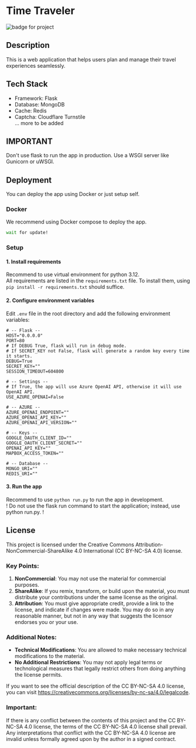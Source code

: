 # Time Traveler

![badge for project](https://wakapi.xiaobo.app/api/badge/%e5%b0%8f%e6%b3%a2/interval:any/project:Time_Traveler?label=Wakapi)

## Description

This is a web application that helps users plan and manage their travel experiences seamlessly.

## Tech Stack 
* Framework: Flask
* Database: MongoDB
* Cache: Redis  
* Captcha: Cloudflare Turnstile  
... more to be added

## IMPORTANT
Don't use flask to run the app in production. Use a WSGI server like Gunicorn or uWSGI.

## Deployment
You can deploy the app using Docker or just setup self.
### Docker
We recommend using Docker compose to deploy the app.  
```bash
wait for update!
```

### Setup
#### 1. Install requirements
Recommend to use virtual environment for python 3.12.  
All requirements are listed in the `requirements.txt` file. To install them, using `pip install -r requirements.txt` should suffice.
#### 2. Configure environment variables
Edit `.env` file in the root directory and add the following environment variables:
```
# -- Flask --
HOST="0.0.0.0"
PORT=80
# If DEBUG True, flask will run in debug mode.
# If SECRET_KEY not False, flask will generate a random key every time it starts.
DEBUG=True
SECRET_KEY=""
SESSION_TIMEOUT=604800

# -- Settings --
# If True, the app will use Azure OpenAI API, otherwise it will use OpenAI API.
USE_AZURE_OPENAI=False

# -- AZURE --
AZURE_OPENAI_ENDPOINT=""
AZURE_OPENAI_API_KEY=""
AZURE_OPENAI_API_VERSION=""

# -- Keys --
GOOGLE_OAUTH_CLIENT_ID=""
GOOGLE_OAUTH_CLIENT_SECRET=""
OPENAI_API_KEY=""
MAPBOX_ACCESS_TOKEN=""

# -- Database --
MONGO_URI=""
REDIS_URI=""
```

#### 3. Run the app
Recommend to use `python run.py` to run the app in development.  
! Do not use the flask run command to start the application; instead, use python run.py. !

## License

This project is licensed under the Creative Commons Attribution-NonCommercial-ShareAlike 4.0 International (CC BY-NC-SA 4.0) license. 

### Key Points:

1. **NonCommercial**: You may not use the material for commercial purposes.
2. **ShareAlike**: If you remix, transform, or build upon the material, you must distribute your contributions under the same license as the original.
3. **Attribution**: You must give appropriate credit, provide a link to the license, and indicate if changes were made. You may do so in any reasonable manner, but not in any way that suggests the licensor endorses you or your use.

### Additional Notes:

- **Technical Modifications**: You are allowed to make necessary technical modifications to the material.
- **No Additional Restrictions**: You may not apply legal terms or technological measures that legally restrict others from doing anything the license permits.
  
If you want to see the official description of the CC BY-NC-SA 4.0 license, you can visit https://creativecommons.org/licenses/by-nc-sa/4.0/legalcode.

### Important:

If there is any conflict between the contents of this project and the CC BY-NC-SA 4.0 license, the terms of the CC BY-NC-SA 4.0 license shall prevail. Any interpretations that conflict with the CC BY-NC-SA 4.0 license are invalid unless formally agreed upon by the author in a signed contract.